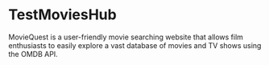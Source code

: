 # TestMoviesHub
MovieQuest is a user-friendly movie searching website that allows film enthusiasts to easily explore a vast database of movies and TV shows using the OMDB API.
